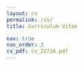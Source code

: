 ```yaml
---
layout: cv
permalink: /cv/
title: Curriculum Vitae

nav: true
nav_order: 3
cv_pdf: cv_22716.pdf
---
```

